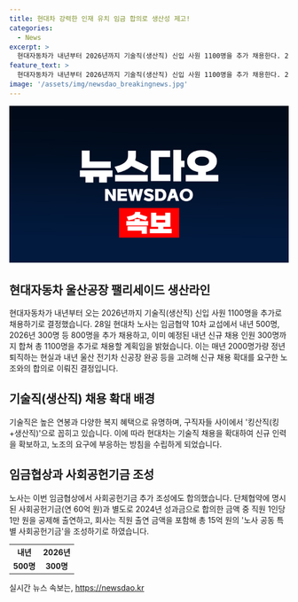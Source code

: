 ```yaml
---
title: 현대차 강력한 인재 유치 임금 합의로 생산성 제고!
categories:
  - News
excerpt: >
  현대자동차가 내년부터 2026년까지 기술직(생산직) 신입 사원 1100명을 추가 채용한다. 28일 현대차 노사는 임금협약 10차 교섭을 통해 내년 500명, 2026년 300명 등 800명을 추가채용하고, 이미 예정된 내년 신규 채용 인원 300명까지 총 1100명을 추가로 채용할 방침이다. 노조는 정년퇴직 증가와 울산 전기차 신공장 완공 등을 고려해 신규채용 확대를 요구했으며, 현대차 기술직은 높은 연봉과 복지혜택으로 구직자들 사이에서 킹산직(킹+생산직)으로 꼽힌다. 노사는 사회공헌기금 추가조성에도 합의했는데, 이에따라 15억 원의 노사 공동 특별 사회공헌기금을 조성한다고 밝혔다.
feature_text: >
  현대자동차가 내년부터 2026년까지 기술직(생산직) 신입 사원 1100명을 추가 채용한다. 28일 현대차 노사는 임금협약 10차 교섭을 통해 내년 500명, 2026년 300명 등 800명을 추가채용하고, 이미 예정된 내년 신규 채용 인원 300명까지 총 1100명을 추가로 채용할 방침이다. 노조는 정년퇴직 증가와 울산 전기차 신공장 완공 등을 고려해 신규채용 확대를 요구했으며, 현대차 기술직은 높은 연봉과 복지혜택으로 구직자들 사이에서 킹산직(킹+생산직)으로 꼽힌다. 노사는 사회공헌기금 추가조성에도 합의했는데, 이에따라 15억 원의 노사 공동 특별 사회공헌기금을 조성한다고 밝혔다.
image: '/assets/img/newsdao_breakingnews.jpg'
---
```


<p><img src="/assets/img/newsdao_breakingnews.jpg" alt="implanttips 속보" /></p>

<h2 data-ke-size="size26">현대자동차 울산공장 팰리세이드 생산라인</h2>

<p data-ke-size="size16">현대자동차가 내년부터 오는 2026년까지 기술직(생산직) 신입 사원 1100명을 추가로 채용하기로 결정했습니다. 28일 현대차 노사는 임금협약 10차 교섭에서 내년 500명, 2026년 300명 등 800명을 추가 채용하고, 이미 예정된 내년 신규 채용 인원 300명까지 합쳐 총 1100명을 추가로 채용할 계획임을 밝혔습니다. 이는 매년 2000명가량 정년퇴직하는 현실과 내년 울산 전기차 신공장 완공 등을 고려해 신규 채용 확대를 요구한 노조와의 합의로 이뤄진 결정입니다.</p>

<h2 data-ke-size="size26">기술직(생산직) 채용 확대 배경</h2>

<p data-ke-size="size16">기술직은 높은 연봉과 다양한 복지 혜택으로 유명하며, 구직자들 사이에서 '킹산직(킹+생산직)'으로 꼽히고 있습니다. 이에 따라 현대차는 기술직 채용을 확대하여 신규 인력을 확보하고, 노조의 요구에 부응하는 방침을 수립하게 되었습니다.</p>

<h2 data-ke-size="size26">임금협상과 사회공헌기금 조성</h2>

<p data-ke-size="size16">노사는 이번 임금협상에서 사회공헌기금 추가 조성에도 합의했습니다. 단체협약에 명시된 사회공헌기금(연 60억 원)과 별도로 2024년 성과금으로 합의한 금액 중 직원 1인당 1만 원을 공제해 출연하고, 회사는 직원 출연 금액을 포함해 총 15억 원의 '노사 공동 특별 사회공헌기금'을 조성하기로 하였습니다.</p>

<table>
    <tr>
        <th style="text-align: center;">내년</th>
        <th style="text-align: center;">2026년</th>
    </tr>
    <tr>
        <td style="text-align: center; height: 17px;"><b>500명</b></td>
        <td style="text-align: center; height: 17px;"><b>300명</b></td>
    </tr>
</table>
실시간 뉴스 속보는, <a href="https://newsdao.kr" rel="dofollow">https://newsdao.kr</a>


